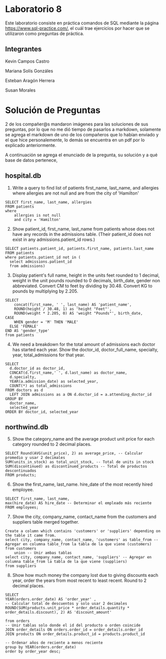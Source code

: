 # Laboratorio 8
Este laboratorio consiste en práctica comandos de SQL mediante la página https://www.sql-practice.com/, el cuál trae ejercicios por hacer que se utilizaron como preguntas de práctica.

## Integrantes
Kevin Campos Castro

Mariana Solís Gonzáles

Esteban Aragón Herrera

Susan Morales

# Solución de Preguntas
2 de los compañer@s mandaron imágenes para las soluciones de sus preguntas, por lo que no me dió tiempo de pasarlos a markdown, solamente se agrega el markdown de uno de los compañeros que lo habían enviado y el que hice personalemente, lo demás se encuentra en un pdf por lo explicado anteriormente. 

A continuación se agrega el enunciado de la pregunta, su solución y a qué base de datos pertenece, 
## hospital.db

1. Write a query to find list of patients first_name, last_name, and allergies where allergies are not null and are from the city of 'Hamilton'
```
SELECT first_name, last_name, allergies
FROM patients
where 
    allergies is not null
    and city = 'Hamilton'
```
2. Show patient_id, first_name, last_name from patients whose does not have any records in the admissions table. (Their patient_id does not exist in any admissions.patient_id rows.)
```
SELECT patients.patient_id, patients.first_name, patients.last_name 
FROM patients
where patients.patient_id not in (
  select admissions.patient_id
  from admissions)
```
3. Display patient's full name,
height in the units feet rounded to 1 decimal,
weight in the unit pounds rounded to 0 decimals,
birth_date,
gender non abbreviated.
Convert CM to feet by dividing by 30.48.
Convert KG to pounds by multiplying by 2.205.
```
SELECT
    concat(first_name, ' ', last_name) AS 'patient_name', 
    ROUND(height / 30.48, 1) as 'height "Feet"', 
    ROUND(weight * 2.205, 0) AS 'weight "Pounds"', birth_date,
CASE
    WHEN gender = 'M' THEN 'MALE' 
  ELSE 'FEMALE' 
END AS 'gender_type'
from patients
```
4. We need a breakdown for the total amount of admissions each doctor has started each year. Show the doctor_id, doctor_full_name, specialty, year, total_admissions for that year.
```
SELECT
  d.doctor_id as doctor_id,
  CONCAT(d.first_name,' ', d.last_name) as doctor_name,
  d.specialty,
  YEAR(a.admission_date) as selected_year,
  COUNT(*) as total_admissions
FROM doctors as d
  LEFT JOIN admissions as a ON d.doctor_id = a.attending_doctor_id
GROUP BY
  doctor_name,
  selected_year
ORDER BY doctor_id, selected_year
```

## northwind.db
5. Show the category_name and the average product unit price for each category rounded to 2 decimal places.
```
SELECT Round(AVG(unit_price), 2) as average_price, -- Calcular promedio y usar 2 decimales
SUM(units_in_stock) as total_unit_stock, -- Total de units in stock
SUM(discontinued) as discontinued_products -- Total de productos descontinuados
FROM products;
```

6. Show the first_name, last_name. hire_date of the most recently hired employee.
```
SELECT first_name, last_name,
max(hire_date) AS hire_date -- Determinar el empleado más reciente
FROM employees;
```

7. Show the city, company_name, contact_name from the customers and suppliers table merged together.
```
Create a column which contains 'customers' or 'suppliers' depending on the table it came from.
select city, company_name, contact_name, 'customers' as table_from -- Agregar en columna table_from la tabla de la que viene (customers)
from customers
	union -- Unir ambas tablas
select city, company_name, contact_name, 'suppliers' -- Agregar en columna table_from la tabla de la que viene (suppliers)
from suppliers
```

8. Show how much money the company lost due to giving discounts each year, order the years from most recent to least recent. Round to 2 decimal places.
```
SELECT 
YEAR(orders.order_date) AS 'order_year' ,
-- Calcular total de descuentos y solo usar 2 decimales
ROUND(SUM(products.unit_price * order_details.quantity * order_details.discount), 2) AS 'discount_amount' 

from orders
-- Unir tablas solo donde el id del producto o orden coincide 
JOIN order_details ON orders.order_id = order_details.order_id
JOIN products ON order_details.product_id = products.product_id

-- Ordenar años de reciente a menos reciente
group by YEAR(orders.order_date)
order by order_year desc;
```
